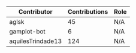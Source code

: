 | Contributor | Contributions | Role |
| ------------ | -------------- | ---- |
| aglsk | 45 | N/A |
| gampiot-bot | 6 | N/A |
| aquilesTrindade13 | 124 | N/A |
